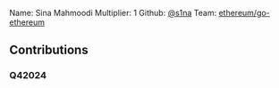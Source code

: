 Name: Sina Mahmoodi
Multiplier: 1
Github: [@s1na](https://github.com/s1na)
Team: [ethereum/go-ethereum](https://github.com/ethereum/go-ethereum/pulls?q=is%3Apr+author%3As1na+)

## Contributions
### Q42024
